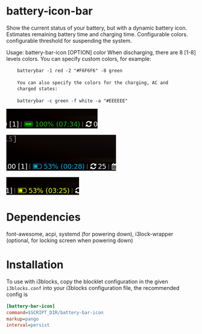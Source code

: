 # battery-icon-bar 

Show the current status of your battery, but with a dynamic battery icon.
Estimates remaining battery time and charging time.
Configurable colors. configurable threshold for suspending the system.

Usage: battery-bar-icon [OPTION] color
        When discharging, there are 8 [1-8] levels colors.
        You can specify custom colors, for example:

        batterybar -1 red -2 "#F6F6F6" -8 green

        You can also specify the colors for the charging, AC and
        charged states:

        batterybar -c green -f white -a "#EEEEEE"


![](full.png)

![](charging.png)

![](unplugged.png)


# Dependencies

font-awesome, acpi, systemd (for powering down), i3lock-wrapper (optional, for locking screen when powering down)

# Installation

To use with i3blocks, copy the blocklet configuration in the given `i3blocks.conf` into your i3blocks configuration file, the recommended config is

```INI
[battery-bar-icon]
command=$SCRIPT_DIR/battery-bar-icon
markup=pango
interval=persist
```
